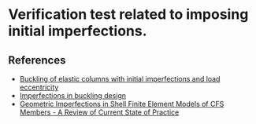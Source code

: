 # Verification test related to imposing initial imperfections.

## References

- [Buckling of elastic columns with initial imperfections and load eccentricity](https://par.nsf.gov/servlets/purl/10130171)
- [Imperfections in buckling design](https://enterfea.com/imperfections-in-buckling-design/)
- [Geometric Imperfections in Shell Finite Element Models of CFS Members -
A Review of Current State of Practice](https://www.aisc.org/globalassets/continuing-education/ssrc-proceedings/2018/geometric-imperfections-in-shell-finite-element-models-of-cfs-members---a-review-of-current-state-of-practice.pdf)
